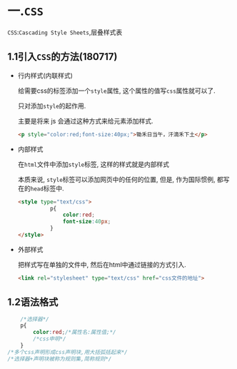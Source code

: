 # 一.`CSS`

`CSS`:`Cascading Style Sheets`,层叠样式表

## 1.1引入`CSS`的方法(180717)

- 行内样式(内联样式)

  给需要css的标签添加一个`style`属性, 这个属性的值写`css`属性就可以了.

  只对添加`style`的起作用.

  主要是将来 js 会通过这种方式来给元素添加样式.

  ```html
  <p style="color:red;font-size:40px;">锄禾日当午，汗滴禾下土</p>
  ```

- 内部样式

  在`html`文件中添加`style`标签,  这样的样式就是内部样式

  本质来说, `style`标签可以添加网页中的任何的位置, 但是, 作为国际惯例, 都写在的`head`标签中.

  ```html
  <style type="text/css">
  			p{
  				color:red;
  				font-size:40px;
  			}
  </style>
  ```

- 外部样式

  把样式写在单独的文件中, 然后在html中通过链接的方式引入.

   ```html
  <link rel="stylesheet" type="text/css" href="css文件的地址">
   ```

## 1.2语法格式

```css
	/*选择器*/
	p{
		color:red;/*属性名:属性值;*/
        /*css申明*/
	}
/*多个css声明形成css声明块,用大括弧括起来*/
/*选择器+声明块被称为规则集,简称规则*/
```
